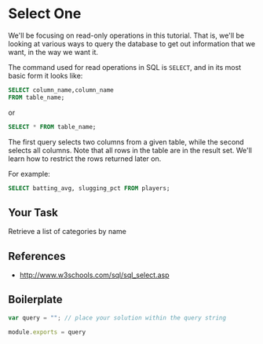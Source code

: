 # Select One

We'll be focusing on read-only operations in this tutorial. That is, we'll be looking at various ways to query the database to get out information that we want, in the way we want it.

The command used for read operations in SQL is `SELECT`, and in its most basic form it looks like:
```sql
SELECT column_name,column_name
FROM table_name;
```
or 
```sql
SELECT * FROM table_name;
```

The first query selects two columns from a given table, while the second selects all columns. Note that all rows in the table are in the result set. We'll learn how to restrict the rows returned later on.

For example:
```sql
SELECT batting_avg, slugging_pct FROM players;
```

## Your Task
Retrieve a list of categories by name

## References
* http://www.w3schools.com/sql/sql_select.asp

## Boilerplate

```javascript
var query = ""; // place your solution within the query string

module.exports = query
```